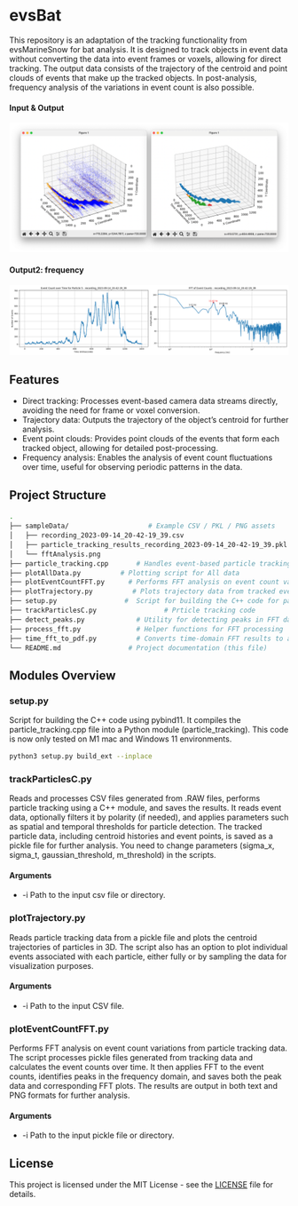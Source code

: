 # evsBat
This repository is an adaptation of the tracking functionality from evsMarineSnow for bat analysis.
It is designed to track objects in event data without converting the data into event frames or voxels, allowing for direct tracking.
The output data consists of the trajectory of the centroid and point clouds of events that make up the tracked objects. 
In post-analysis, frequency analysis of the variations in event count is also possible.

#### Input & Output
![Frequency](sampleData/inputAndOutput.png)

#### Output2: frequency
![Frequency](sampleData/fftAnalysis.png)


## Features
- Direct tracking: Processes event-based camera data streams directly, avoiding the need for frame or voxel conversion.
- Trajectory data: Outputs the trajectory of the object’s centroid for further analysis.
- Event point clouds: Provides point clouds of the events that form each tracked object, allowing for detailed post-processing.
- Frequency analysis: Enables the analysis of event count fluctuations over time, useful for observing periodic patterns in the data.

## Project Structure
```bash
.
├── sampleData/                    # Example CSV / PKL / PNG assets
│   ├── recording_2023-09-14_20-42-19_39.csv
│   ├── particle_tracking_results_recording_2023-09-14_20-42-19_39.pkl
│   └── fftAnalysis.png
├── particle_tracking.cpp       # Handles event-based particle tracking in C++
├── plotAllData.py          # Plotting script for All data
├── plotEventCountFFT.py      # Performs FFT analysis on event count variations using a Hamming window
├── plotTrajectory.py          # Plots trajectory data from tracked events
├── setup.py                 #  Script for building the C++ code for particle tracking
├── trackParticlesC.py                 # Prticle tracking code
├── detect_peaks.py             # Utility for detecting peaks in FFT data
├── process_fft.py              # Helper functions for FFT processing
├── time_fft_to_pdf.py          # Converts time-domain FFT results to a PDF
└── README.md                 # Project documentation (this file)
```

## Modules Overview
### setup.py
Script for building the C++ code using pybind11. It compiles the particle_tracking.cpp file into a Python module (particle_tracking). This code is now only tested on M1 mac and Windows 11 environments.

```bash
python3 setup.py build_ext --inplace
```

### trackParticlesC.py
Reads and processes CSV files generated from .RAW files, performs particle tracking using a C++ module, and saves the results. It reads event data, optionally filters it by polarity (if needed), and applies parameters such as spatial and temporal thresholds for particle detection. The tracked particle data, including centroid histories and event points, is saved as a pickle file for further analysis.
You need to change parameters (sigma_x, sigma_t, gaussian_threshold, m_threshold) in the scripts.

#### Arguments
- -i Path to the input csv file or directory.

### plotTrajectory.py
Reads particle tracking data from a pickle file and plots the centroid trajectories of particles in 3D. The script also has an option to plot individual events associated with each particle, either fully or by sampling the data for visualization purposes.

#### Arguments
- -i Path to the input CSV file.

### plotEventCountFFT.py
Performs FFT analysis on event count variations from particle tracking data. The script processes pickle files generated from tracking data and calculates the event counts over time. It then applies FFT to the event counts, identifies peaks in the frequency domain, and saves both the peak data and corresponding FFT plots. The results are output in both text and PNG formats for further analysis.

#### Arguments
- -i Path to the input pickle file or directory.

## License
This project is licensed under the MIT License - see the [LICENSE](LICENSE) file for details.
